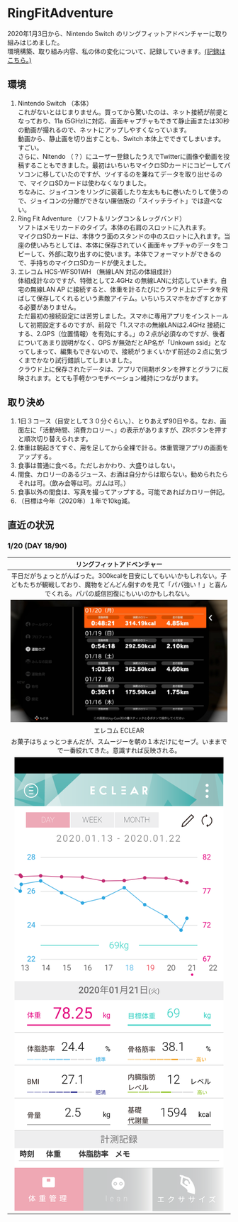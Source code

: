 # RingFitAdventure  
2020年1月3日から、Nintendo Switch のリングフィットアドベンチャーに取り組みはじめました。  
環境構築、取り組み内容、私の体の変化について、記録していきます。[(記録はこちら。)](log202001.md)  
## 環境  
  1. Nintendo Switch （本体）  
これがないとはじまりません。買ってから驚いたのは、ネット接続が前提となっており、11a (5GHz)に対応、画面キャプチャもできて静止画または30秒の動画が撮れるので、ネットにアップしやすくなっています。  
動画から、静止画を切り出すことも、Switch 本体上でできてしまいます。すごい。  
さらに、Nitendo （？）にユーザー登録したうえでTwitterに画像や動画を投稿することもできました。最初はいちいちマイクロSDカードにコピーしてパソコンに移していたのですが、ツイするのを兼ねてデータを取り出せるので、マイクロSDカードは使わなくなりました。  
ちなみに、ジョイコンをリングに装着したり左太ももに巻いたりして使うので、ジョイコンの分離ができない廉価版の「スイッチライト」では遊べない。
  2. Ring Fit Adventure （ソフト＆リングコン＆レッグバンド）  
  ソフトはメモリカードのタイプ。本体の右肩のスロットに入れます。  
  マイクロSDカードは、本体ウラ面のスタンドの中のスロットに入れます。当座の使いみちとしては、本体に保存されていく画面キャプチャのデータをコピーして、外部に取り出すのに使います。本体でフォーマットができるので、手持ちのマイクロSDカードが使えました。
  3. エレコム HCS-WFS01WH （無線LAN 対応の体組成計）  
  体組成計なのですが、特徴として2.4GHz の無線LANに対応しています。自宅の無線LAN AP に接続すると、体重を計るたびにクラウド上にデータを飛ばして保存してくれるという素敵アイテム。いちいちスマホをかざすとかする必要がありません。  
  ただ最初の接続設定には苦労しました。スマホに専用アプリをインストールして初期設定するのですが、前段で「1.スマホの無線LANは2.4GHz 接続にする、2.GPS（位置情報）を有効にする。」の２点が必須なのですが、後者についてあまり説明がなく、GPS が無効だとAP名が「Unkown ssid」となってしまって、編集もできないので、接続がうまくいかず前述の２点に気づくまでかなり試行錯誤してしまいました。  
  クラウド上に保存されたデータは、アプリで同期ボタンを押すとグラフに反映されます。とても手軽かつモチベーション維持につながります。
## 取り決め  
  1. 1日３コース（目安として３０分ぐらい。）、とりあえず90日やる。なお、画面左に「活動時間、消費カロリー、」の表示がありますが、ZRボタンを押すと順次切り替えられます。
  2. 体重は朝起きてすぐ、用を足してから全裸で計る。体重管理アプリの画面をアップする。
  3. 食事は普通に食べる。ただしおかわり、大盛りはしない。
  4. 間食、カロリーのあるジュース、お酒は自分からは取らない。勧められたらそれは可。（飲み会等は可。ガムは可。）
  5. 食事以外の間食は、写真を撮ってアップする。可能であればカロリー併記。
  6. （目標は今年（2020年）１年で10kg減。  
## 直近の状況  
### 1/20 (DAY 18/90)  
|リングフィットアドベンチャー|
|:--:|
|平日だがちょっとがんばった。300kcalを目安にしてもいいかもしれない。子どもたちが観戦しており、魔物をどんどん倒すのを見て「パパ強い！」と喜んでくれる。パパの威信回復にもいいのかもしれない。|
|<img src="log2020/image_202001/EOua3SYVAAEf6fv.jpeg" alt="20200120">|
|エレコム ECLEAR|
|お菓子はちょっとつまんだが、スムージーを朝の１本だけにセーブ。いままでで一番絞れてきた。意識すれば反映される。|
|<img src="log2020/image_202001/Screenshot_20200121-060132.png" alt="2020021">|